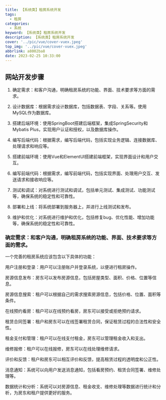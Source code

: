 ```yaml
---
title: 【系统类】租房系统开发
tags:
  - 租房
categories:
  - 系统
keyword: 【系统类】租房系统开发
description: 【系统类】租房系统开发
cover: '../pic/vue/cover-vuex.jpeg'
top_img: '../pic/vue/cover-vuex.jpeg'
abbrlink: a8002ba8
date: 2023-02-25 10:33:00
---
```


## 网站开发步骤

1. 确定需求：和客户沟通，明确租房系统的功能、界面、技术要求等方面的需求。

2. 设计数据库：根据需求设计数据库，包括数据表、字段、关系等。使用MySQL作为数据库。

3. 搭建后端环境：使用SpringBoot搭建后端框架，集成SpringSecurity和Mybatis Plus，实现用户认证和授权，以及数据库操作。

4. 编写后端代码：根据需求，编写后端代码，包括实现业务逻辑、连接数据库、处理请求和响应等。

5. 搭建前端环境：使用Vue和ElementUI搭建前端框架，实现界面设计和用户交互。

6. 编写前端代码：根据需求，编写前端代码，包括实现界面、处理用户交互、发送请求和接收响应等。

7. 测试和调试：对系统进行测试和调试，包括单元测试、集成测试、功能测试等，确保系统的稳定性和可靠性。

8. 部署和上线：将系统部署到服务器上，并进行上线测试和发布。

9. 维护和优化：对系统进行维护和优化，包括修复bug、优化性能、增加功能等，确保系统的稳定性和可靠性。

### 确定需求：和客户沟通，明确租房系统的功能、界面、技术要求等方面的需求。

一个完善的租房系统应该包含以下具体的功能：

用户注册和登录：用户可以注册账户并登录系统，以便进行租房操作。

房源信息发布：房东可以发布房源信息，包括房屋类型、面积、价格、位置等信息。

房源信息搜索：租户可以根据自己的需求搜索房源信息，包括价格、位置、面积等条件。

在线预约看房：租户可以在线预约看房，房东可以接受或拒绝预约请求。

租赁合同签署：租户和房东可以在线签署租赁合同，保证租赁过程的合法性和安全性。

租金支付和管理：租户可以在线支付租金，房东可以管理租金收入和支出。

维修报修：租户可以在线报修，房东可以在线处理维修请求。

评价和反馈：租户和房东可以相互评价和反馈，提高租赁过程的透明度和公正性。

消息通知：系统可以向用户发送消息通知，包括看房预约、租赁合同签署、维修处理等。

数据统计和分析：系统可以对房源信息、租金收支、维修处理等数据进行统计和分析，为房东和租户提供更好的服务。